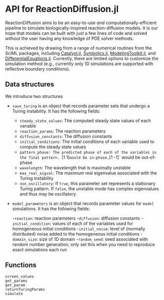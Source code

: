 # API for ReactionDiffusion.jl

ReactionDiffusion aims to be an easy-to-use *and* computationally-efficient pipeline to simulate biologically-inspired reaction-diffusion models. It is our hope that models can be built with just a few lines of code and solved without the user having any knowledge of PDE solver methods. 

This is achieved by drawing from a range of numerical routines from the SciML packages, including [Catalyst.jl](https://github.com/SciML/Catalyst.jl), [Symbolics.jl](https://github.com/JuliaSymbolics/Symbolics.jl), [ModelingToolkit.jl](https://github.com/SciML/ModelingToolkit.jl), and [DifferentialEquations.jl](https://github.com/SciML/DifferentialEquations.jl). Currently, there are limited options to customize the simulation method (e.g., currently only 1D simulations are supported with reflective boundary conditions). 


## Data structures
We introduce two structures

- `save_turing` is an object that records parameter sets that undergo a Turing instability. It has the following fields:

    - `steady_state_values`: The computed steady state values of each variable
    - `reaction_params`: The reaction parameters
    - `diffusion_constants`: The diffusion constants
    - `initial_conditions`: The initial conditions of each variable used to compute the steady state values
    - `pattern_phase: The predicted phase of each of the variables in the final pattern. `[1 1]` would be in-phase, `[1 -1]` would be out-of-phase
    - `wavelength`: The wavelength that is maximally unstable
    - `max_real_eigval`: The maximum real eigenvalue associated with the Turing instability
    - `non_oscillatory`: If `true`, this parameter set represents a stationary Turing pattern. If `false`, the unstable mode has complex eigenvalues and thus may be oscillatory.

- `model_parameters` is an object that records parameter values for `model` simulations. It has the following fields:

    -`reaction`: reaction parameters
    -`diffusion`: diffusion constants
    -`initial_condition`: values of each of the variables used for homogeneous initial conditions
    -`initial_noise`: level of (normally distributed) noise added to the homogeneous initial conditions
    -`domain_size`: size of 1D domain
    -`random_seed`: seed associated with random number generation; only set this when you need to reproduce exact simulations each run


## Functions

```@docs
screen_values
get_params
get_param
returnTuringParams
simulate
```



